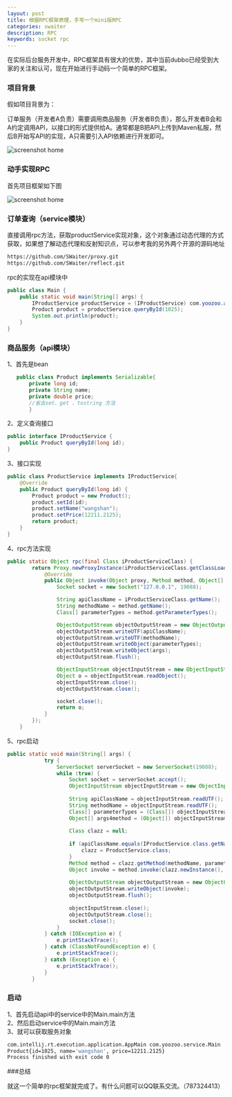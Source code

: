 ```yaml
---
layout: post
title: 根据RPC框架原理，手写一个mini版RPC
categories: swaiter
description: RPC
keywords: socket rpc
---
```



在实际后台服务开发中，RPC框架具有很大的优势，其中当前dubbo已经受到大家的关注和认可，现在开始进行手动码一个简单的RPC框架。
### 项目背景
假如项目背景为：

订单服务（开发者A负责）需要调用商品服务（开发者B负责），那么开发者B会和A约定调用API，以接口的形式提供给A。通常都是B把API上传到Maven私服，然后B开始写API的实现，A只需要引入API依赖进行开发即可。

![screenshot home](https://swaiter.github.io/images/posts/java/rpc-框架图.png)

### 动手实现RPC

首先项目框架如下图

![screenshot home](https://swaiter.github.io/images/posts/java/home.png)

### 订单查询（service模块）
直接调用rpc方法，获取productService实现对象，这个对象通过动态代理的方式获取，如果想了解动态代理和反射知识点，可以参考我的另外两个开源的源码地址
```bash
https://github.com/SWaiter/proxy.git
https://github.com/SWaiter/reflect.git
```
rpc的实现在api模块中
```java
public class Main {
    public static void main(String[] args) {
        IProductService productService = (IProductService) com.yoozoo.api.Main.rpc(IProductService.class);
        Product product = productService.queryById(1025);
        System.out.println(product);
    }
}
```

### 商品服务（api模块）
1、首先是bean

```java
   public class Product implements Serializable{
       private long id;
       private String name;
       private double price;
       //省去set、get 、tostring 方法
       }

```
2、定义查询接口
```java
public interface IProductService {
    public Product queryById(long id);
}
```
3、接口实现

```java
public class ProductService implements IProductService{
    @Override
    public Product queryById(long id) {
        Product product = new Product();
        product.setId(id);
        product.setName("wangshan");
        product.setPrice(12211.2125);
        return product;
    }
}
```
4、rpc方法实现
```java
public static Object rpc(final Class iProductServiceClass) {
        return Proxy.newProxyInstance(iProductServiceClass.getClassLoader(), new Class[]{iProductServiceClass}, new InvocationHandler() {
            @Override
            public Object invoke(Object proxy, Method method, Object[] args) throws Throwable {
                Socket socket = new Socket("127.0.0.1", 19088);

                String apiClassName = iProductServiceClass.getName();
                String methodName = method.getName();
                Class[] parameterTypes = method.getParameterTypes();

                ObjectOutputStream objectOutputStream = new ObjectOutputStream(socket.getOutputStream());
                objectOutputStream.writeUTF(apiClassName);
                objectOutputStream.writeUTF(methodName);
                objectOutputStream.writeObject(parameterTypes);
                objectOutputStream.writeObject(args);
                objectOutputStream.flush();

                ObjectInputStream objectInputStream = new ObjectInputStream(socket.getInputStream());
                Object o = objectInputStream.readObject();
                objectInputStream.close();
                objectOutputStream.close();

                socket.close();
                return o;
            }
        });
    }

```
5、rpc启动

```java
public static void main(String[] args) {
            try {
                ServerSocket serverSocket = new ServerSocket(19088);
                while (true) {
                    Socket socket = serverSocket.accept();
                    ObjectInputStream objectInputStream = new ObjectInputStream(socket.getInputStream());
    
                    String apiClassName = objectInputStream.readUTF();
                    String methodName = objectInputStream.readUTF();
                    Class[] parameterTypes = (Class[]) objectInputStream.readObject();
                    Object[] args4method = (Object[]) objectInputStream.readObject();
    
                    Class clazz = null;
    
                    if (apiClassName.equals(IProductService.class.getName())) {
                        clazz = ProductService.class;
                    }
                    Method method = clazz.getMethod(methodName, parameterTypes);
                    Object invoke = method.invoke(clazz.newInstance(), args4method);
    
                    ObjectOutputStream objectOutputStream = new ObjectOutputStream(socket.getOutputStream());
                    objectOutputStream.writeObject(invoke);
                    objectOutputStream.flush();
    
                    objectInputStream.close();
                    objectOutputStream.close();
                    socket.close();
                }
            } catch (IOException e) {
                e.printStackTrace();
            } catch (ClassNotFoundException e) {
                e.printStackTrace();
            } catch (Exception e) {
                e.printStackTrace();
            }
        }
```

### 启动
1、首先启动api中的service中的Main.main方法  
2、然后启动service中的Main.main方法  
3、就可以获取服务对象
```bash
com.intellij.rt.execution.application.AppMain com.yoozoo.service.Main
Product{id=1025, name='wangshan', price=12211.2125}
Process finished with exit code 0
```
###总结

就这一个简单的rpc框架就完成了。有什么问题可以QQ联系交流。（787324413）
